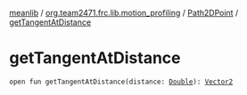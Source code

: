 [meanlib](../../index.md) / [org.team2471.frc.lib.motion_profiling](../index.md) / [Path2DPoint](index.md) / [getTangentAtDistance](./get-tangent-at-distance.md)

# getTangentAtDistance

`open fun getTangentAtDistance(distance: `[`Double`](https://kotlinlang.org/api/latest/jvm/stdlib/kotlin/-double/index.html)`): `[`Vector2`](../../org.team2471.frc.lib.math/-vector2/index.md)